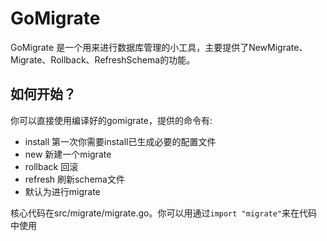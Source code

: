 # GoMigrate
GoMigrate 是一个用来进行数据库管理的小工具，主要提供了NewMigrate、Migrate、Rollback、RefreshSchema的功能。
## 如何开始？
你可以直接使用编译好的gomigrate，提供的命令有:

* install  第一次你需要install已生成必要的配置文件
* new 新建一个migrate
* rollback 回滚
* refresh 刷新schema文件
* 默认为进行migrate

核心代码在src/migrate/migrate.go。你可以用通过`import "migrate"`来在代码中使用
